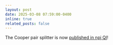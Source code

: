 ```yaml
---
layout: post
date: 2025-03-08 07:59:00-0400
inline: true
related_posts: false
---
```


The Cooper pair splitter is now [published in npj QI](https://www.nature.com/articles/s41534-025-00966-6)!